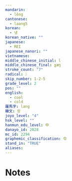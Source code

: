 ```yaml
---
mandarin:
  - lěng
cantonese:
  - laang5
korean:
  - 냉
korean_native: ""
japanese:
  - REI
japanese_nanori: ""
vietnamese:
middle_chinese_initial: l
middle_chinese_final: ɣæŋ
stroke_count: "7"
radical: 冫
skip_number: 1-2-5
grade_level: 2
pos: ""
english:
  - cool
  - cold
羅馬字: lang
韓文: 랑
joyo_level: "4"
hsk_level: ""
hanmun_edu_level: 中
danayo_id: 2028
mc_id: 2294
graphemic_classification: 令
stand_in: "TRUE"
aliases:
---
```


# Notes
